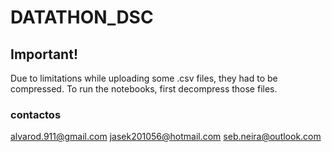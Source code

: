 # DATATHON_DSC

## Important! 
Due to limitations while uploading some .csv files, they had to be compressed. To run the notebooks, first decompress those files.

### contactos
alvarod.911@gmail.com
jasek201056@hotmail.com
seb.neira@outlook.com
